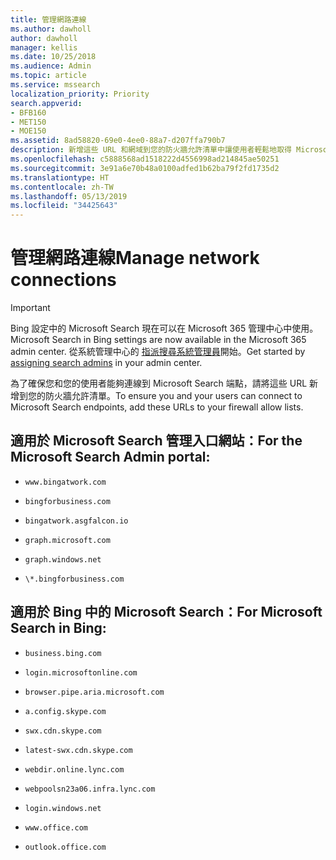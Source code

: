 ```yaml
---
title: 管理網路連線
ms.author: dawholl
author: dawholl
manager: kellis
ms.date: 10/25/2018
ms.audience: Admin
ms.topic: article
ms.service: mssearch
localization_priority: Priority
search.appverid:
- BFB160
- MET150
- MOE150
ms.assetid: 8ad58820-69e0-4ee0-88a7-d207ffa790b7
description: 新增這些 URL 和網域到您的防火牆允許清單中讓使用者輕鬆地取得 Microsoft Search
ms.openlocfilehash: c5888568ad1518222d4556998ad214845ae50251
ms.sourcegitcommit: 3e91a6e70b48a0100adfed1b62ba79f2fd1735d2
ms.translationtype: HT
ms.contentlocale: zh-TW
ms.lasthandoff: 05/13/2019
ms.locfileid: "34425643"
---
```

# <a name="manage-network-connections"></a><span data-ttu-id="b3e94-103">管理網路連線</span><span class="sxs-lookup"><span data-stu-id="b3e94-103">Manage network connections</span></span>

> [!IMPORTANT]
> <span data-ttu-id="b3e94-104">Bing 設定中的 Microsoft Search 現在可以在 Microsoft 365 管理中心中使用。</span><span class="sxs-lookup"><span data-stu-id="b3e94-104">Microsoft Search in Bing settings are now available in the Microsoft 365 admin center.</span></span> <span data-ttu-id="b3e94-105">從系統管理中心的 [指派搜尋系統管理員](https://docs.microsoft.com/zh-TW/microsoftsearch/setup-microsoft-search#step-2-assign-search-admin-and-search-editor)開始。</span><span class="sxs-lookup"><span data-stu-id="b3e94-105">Get started by [assigning search admins](https://docs.microsoft.com/en-us/microsoftsearch/setup-microsoft-search#step-2-assign-search-admin-and-search-editor) in your admin center.</span></span>
    
<span data-ttu-id="b3e94-106">為了確保您和您的使用者能夠連線到 Microsoft Search 端點，請將這些 URL 新增到您的防火牆允許清單。</span><span class="sxs-lookup"><span data-stu-id="b3e94-106">To ensure you and your users can connect to Microsoft Search endpoints, add these URLs to your firewall allow lists.</span></span>
  
## <a name="for-the-microsoft-search-admin-portal"></a><span data-ttu-id="b3e94-107">適用於 Microsoft Search 管理入口網站：</span><span class="sxs-lookup"><span data-stu-id="b3e94-107">For the Microsoft Search Admin portal:</span></span>

- `www.bingatwork.com`
    
- `bingforbusiness.com`
    
- `bingatwork.asgfalcon.io`
    
- `graph.microsoft.com`
    
- `graph.windows.net`
    
- `\*.bingforbusiness.com`
    
## <a name="for-microsoft-search-in-bing"></a><span data-ttu-id="b3e94-108">適用於 Bing 中的 Microsoft Search：</span><span class="sxs-lookup"><span data-stu-id="b3e94-108">For Microsoft Search in Bing:</span></span>

- `business.bing.com`
    
- `login.microsoftonline.com`
    
- `browser.pipe.aria.microsoft.com`
    
- `a.config.skype.com`
    
- `swx.cdn.skype.com`
    
- `latest-swx.cdn.skype.com`
    
- `webdir.online.lync.com`
    
- `webpoolsn23a06.infra.lync.com`
    
- `login.windows.net`
    
- `www.office.com`
    
- `outlook.office.com`
